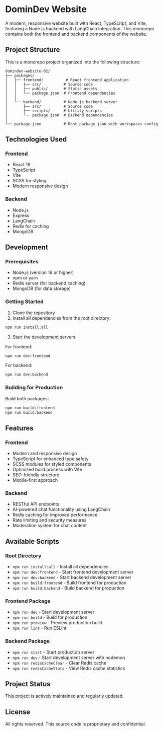 # DominDev Website

A modern, responsive website built with React, TypeScript, and Vite, featuring a Node.js backend with LangChain integration. This monorepo contains both the frontend and backend components of the website.

## Project Structure

This is a monorepo project organized into the following structure:

```
domindev-website-02/
├── packages/
│   ├── frontend/          # React frontend application
│   │   ├── src/          # Source code
│   │   ├── public/       # Static assets
│   │   └── package.json  # Frontend dependencies
│   │
│   └── backend/          # Node.js backend server
│       ├── src/          # Source code
│       ├── scripts/      # Utility scripts
│       └── package.json  # Backend dependencies
│
└── package.json          # Root package.json with workspaces config
```

## Technologies Used

### Frontend

- React 18
- TypeScript
- Vite
- SCSS for styling
- Modern responsive design

### Backend

- Node.js
- Express
- LangChain
- Redis for caching
- MongoDB

## Development

### Prerequisites

- Node.js (version 16 or higher)
- npm or yarn
- Redis server (for backend caching)
- MongoDB (for data storage)

### Getting Started

1. Clone the repository
2. Install all dependencies from the root directory:

```bash
npm run install:all
```

3. Start the development servers:

For frontend:

```bash
npm run dev:frontend
```

For backend:

```bash
npm run dev:backend
```

### Building for Production

Build both packages:

```bash
npm run build:frontend
npm run build:backend
```

## Features

### Frontend

- Modern and responsive design
- TypeScript for enhanced type safety
- SCSS modules for styled components
- Optimized build process with Vite
- SEO-friendly structure
- Mobile-first approach

### Backend

- RESTful API endpoints
- AI-powered chat functionality using LangChain
- Redis caching for improved performance
- Rate limiting and security measures
- Moderation system for chat content

## Available Scripts

### Root Directory

- `npm run install:all` - Install all dependencies
- `npm run dev:frontend` - Start frontend development server
- `npm run dev:backend` - Start backend development server
- `npm run build:frontend` - Build frontend for production
- `npm run build:backend` - Build backend for production

### Frontend Package

- `npm run dev` - Start development server
- `npm run build` - Build for production
- `npm run preview` - Preview production build
- `npm run lint` - Run ESLint

### Backend Package

- `npm run start` - Start production server
- `npm run dev` - Start development server with nodemon
- `npm run redisCacheClear` - Clear Redis cache
- `npm run redisCacheStats` - View Redis cache statistics

## Project Status

This project is actively maintained and regularly updated.

## License

All rights reserved. This source code is proprietary and confidential.
